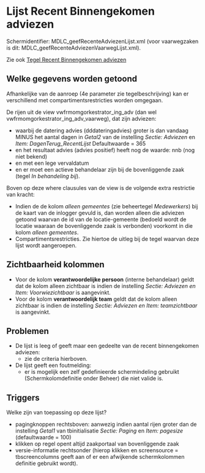 # Lijst Recent Binnengekomen adviezen

Schermidentifier: MDLC_geefRecenteAdviezenLijst.xml (voor vaarwegzaken is dit: MDLC_geefRecenteAdviezenVaarwegLijst.xml).

Zie ook [Tegel Recent Binnengekomen adviezen](tegel_recent_binnengekomen_adviezen.md)

## Welke gegevens worden getoond

Afhankelijke van de aanroep (4e parameter zie tegelbeschrijving) kan er verschillend met compartimentsrestricties worden omgegaan.

De rijen uit de view vwfrmomgorkestrator_ing_adv (dan wel vwfrmomgorkestrator_ing_adv_vaarweg), dat zijn adviezen:

- waarbij de datering advies (dddateringadvies) groter is dan vandaag MINUS het aantal dagen in _Getal2_ van de instelling _Sectie: Adviezen_ en _Item: DagenTerug_RecentLijst_ Defaultwaarde = 365
- en het resultaat advies (advies positief) heeft nog de waarde: nnb (nog niet bekend)
- en met een lege vervaldatum
- en er moet een actieve behandelaar zijn bij de bovenliggende zaak (tegel _In behandeling bij_).

Boven op deze where clausules van de view is de volgende extra restrictie van kracht:

- Indien de de kolom _alleen gemeentes_ (zie beheertegel _Medewerkers_) bij de kaart van de inlogger gevuld is, dan worden alleen die adviezen getoond waarvan de id van de locatie-gemeente (bedoeld wordt de locatie waaraan de bovenliggende zaak is verbonden) voorkomt in die kolom _alleen gemeentes_.
- Compartimentsrestricties. Zie hiertoe de uitleg bij de tegel waarvan deze lijst wordt aangeroepen.

## Zichtbaarheid kolommen

- Voor de kolom **verantwoordelijke persoon** (interne behandelaar) geldt dat de kolom alleen zichtbaar is indien de instelling _Sectie: Adviezen en Item: Voorwiezichtbaar_ is aangevinkt.
- Voor de kolom **verantwoordelijk team** geldt dat de kolom alleen zichtbaar is indien de instelling _Sectie: Adviezen en Item: teamzichtbaar_ is aangevinkt.

## Problemen

- De lijst is leeg of geeft maar een gedeelte van de recent binnengekomen adviezen:
  - zie de criteria hierboven.
- De lijst geeft een foutmelding:
  - er is mogelijk een zelf gedefinieerde schermindeling gebruikt (Schermkolomdefinitie onder Beheer) die niet valide is.

## Triggers

Welke zijn van toepassing op deze lijst?

- pagingknoppen rechtsboven: aanwezig indien aantal rijen groter dan de instelling _Getal1_ van tbinitialisatie _Sectie: Paging_ en _Item: pagesize_ (defaultwaarde = 100)
- klikken op regel opent altijd zaakportaal van bovenliggende zaak
- versie-informatie rechtsonder (hierop klikken en screensource = tbscreencolumns geeft aan of er een afwijkende schermkolommen definitie gebruikt wordt).
